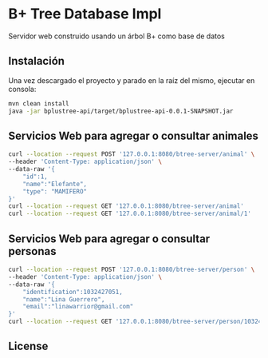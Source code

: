 # B+ Tree Database Impl
Servidor web construido usando un árbol B+ como base de datos

## Instalación

Una vez descargado el proyecto y parado en la raíz del mismo, ejecutar en consola:

```bash
mvn clean install
java -jar bplustree-api/target/bplustree-api-0.0.1-SNAPSHOT.jar
```

## Servicios Web para agregar o consultar animales

```bash
curl --location --request POST '127.0.0.1:8080/btree-server/animal' \
--header 'Content-Type: application/json' \
--data-raw '{
    "id":1,
    "name":"Elefante",
    "type": "MAMIFERO"
}'
curl --location --request GET '127.0.0.1:8080/btree-server/animal'
curl --location --request GET '127.0.0.1:8080/btree-server/animal/1'
```

## Servicios Web para agregar o consultar personas

```bash
curl --location --request POST '127.0.0.1:8080/btree-server/person' \
--header 'Content-Type: application/json' \
--data-raw '{
    "identification":1032427051,
    "name":"Lina Guerrero",
    "email":"linawarrior@gmail.com"
}'
curl --location --request GET '127.0.0.1:8080/btree-server/person/1032427051'curl --location --request GET '127.0.0.1:8080/btree-server/animal/1'
```

## License

